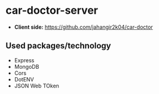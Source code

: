 # car-doctor-server
* **Client side:** https://github.com/jahangir2k04/car-doctor
## Used packages/technology
* Express
* MongoDB
* Cors
* DotENV
* JSON Web TOken
